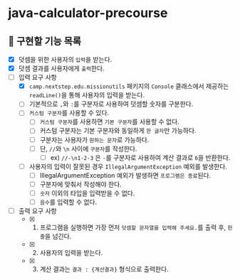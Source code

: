 # java-calculator-precourse

## 📄 구현할 기능 목록
- [x]  덧셈을 위한 사용자의 `입력`을 받는다.
- [x]  덧셈 결과를 사용자에게 `출력`한다.
- [ ]  입력 요구 사항
    - [x]  `camp.nextstep.edu.missionutils` 패키지의 `Console` 클래스에서 제공하는 `readLine()`을 통해 사용자의 입력을 받는다.
    - [ ]  기본적으로 `,`와 `:`를 구분자로 사용하여 덧셈할 숫자를 구분한다.
    - [ ]  `커스텀 구분자`를 사용할 수 있다.
        - [ ]  `커스텀 구분자`를 사용하면 `기본 구분자`를 사용할 수 없다.
        - [ ]  커스텀 구분자는 기본 구분자와 동일하게 `한 글자`만 가능하다.
        - [ ]  구분자는 사용자가 `원하는 문자`로 가능하다.
        - [ ]  단, `//`와 `\n` 사이에 `구분자`를 작성한다.
            - [ ]  ex) `//-\n1-2-3` 은 `-`를 구분자로 사용하여 계산 결과로 `6`을 반환한다.
    - [ ]  사용자의 입력이 잘못된 경우 `IllegalArgumentException` 예외를 발생한다.
        - [ ]  IllegalArgumentException 예외가 발생하면 `프로그램은 종료`된다.
        - [ ]  구분자에 맞춰서 작성해야 한다.
        - [ ]  `숫자` 이외의 타입을 입력받을 수 없다.
        - [ ]  `음수`를 입력할 수 없다.
- [ ]  출력 요구 사항
    - [x]  1. 프로그램을 실행하면 가장 먼저 `덧셈할 문자열을 입력해 주세요.`를 출력 후, `한 줄`을 넘긴다.
    - [x]  2. 사용자의 입력을 받는다.
    - [x]  3. 계산 결과는 `결과 : {계산결과}` 형식으로 출력한다.